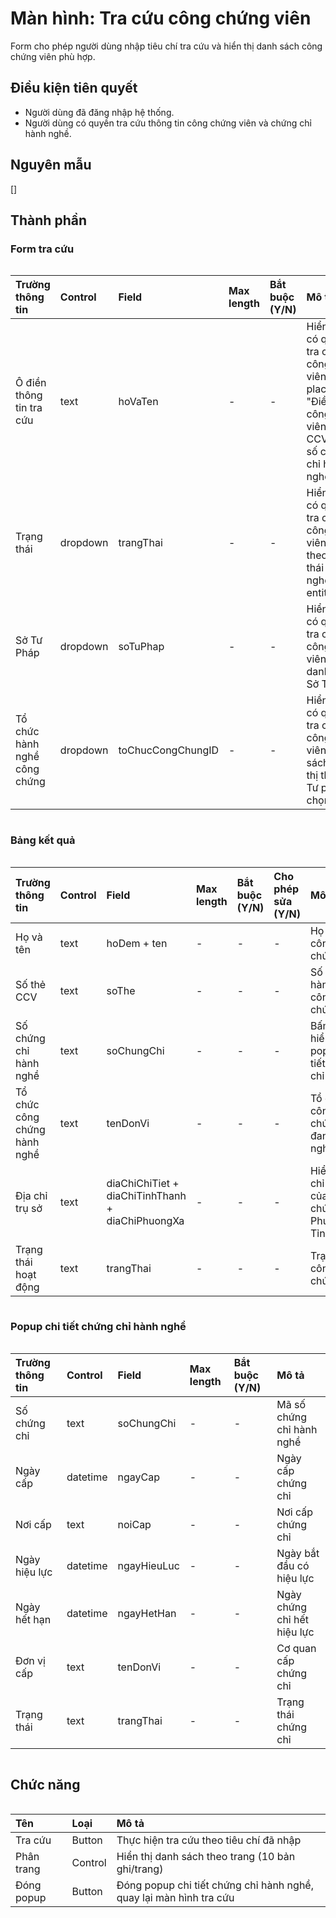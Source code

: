 # Màn hình: Tra cứu công chứng viên
Form cho phép người dùng nhập tiêu chí tra cứu và hiển thị danh sách công chứng viên phù hợp.

## Điều kiện tiên quyết
- Người dùng đã đăng nhập hệ thống.
- Người dùng có quyền tra cứu thông tin công chứng viên và chứng chỉ hành nghề.

## Nguyên mẫu
[]

## Thành phần

### Form tra cứu

<div style="overflow-x:auto">

| Trường thông tin             | Control  | Field             | Max length | Bắt buộc (Y/N) | Mô tả                                                                                                                         |
|:-----------------------------|:---------|:------------------|:-----------|:---------------|:------------------------------------------------------------------------------------------------------------------------------|
| Ô điền thông tin tra cứu     | text     | hoVaTen           | -          | -              | Hiển thị khi có quyền tra cứu công chứng viên, placeholder: "Điền tên công chứng viên, số thẻ CCV hoặc số chứng chỉ hành nghề |
| Trạng thái                   | dropdown | trangThai         | -          | -              | Hiển thị khi có quyền tra cứu công chứng viên,Lọc theo trạng thái hành nghề trong entity                     |
| Sở Tư Pháp                   | dropdown | soTuPhap          | -          | -              | Hiển thị khi có quyền tra cứu công chứng viên, Lấy từ danh sách Sở Tư pháp                                                    |
| Tổ chức hành nghề công chứng | dropdown | toChucCongChungID | -          | -              | Hiển thị khi có quyền tra cứu công chứng viên, Danh sách hiển thị theo Sở Tư pháp đã chọn                                     |

</div>

### Bảng kết quả

<div style="overflow-x:auto">

| Trường thông tin             | Control | Field                                            | Max length | Bắt buộc (Y/N) | Cho phép sửa (Y/N) | Mô tả                                                         |
|:-----------------------------|:--------|:-------------------------------------------------|:-----------|:---------------|:-------------------|:--------------------------------------------------------------|
| Họ và tên                    | text    | hoDem + ten                                      | -          | -              | -                  | Họ và tên công chứng viên                                     |
| Số thẻ CCV                   | text    | soThe                                            | -          | -              | -                  | Số hiệu thẻ hành nghề công chứng viên                         |
| Số chứng chỉ hành nghề       | text    | soChungChi                                       | -          | -              | -                  | Bấm vào hiển thị popup chi tiết chứng chỉ                     |
| Tổ chức công chứng hành nghề | text    | tenDonVi                                         | -          | -              | -                  | Tổ chức công chứng đang hành nghề                             |
| Địa chỉ trụ sở               | text    | diaChiChiTiet + diaChiTinhThanh + diaChiPhuongXa | -          | -              | -                  | Hiển thị địa chỉ chi tiết của tổ chức + Phường xã, Tỉnh/Thành |
| Trạng thái hoạt động         | text    | trangThai                                        | -          | -              | -                  | Trạng thái công chứng viên                                    |

</div>

### Popup chi tiết chứng chỉ hành nghề

<div style="overflow-x:auto">

| Trường thông tin | Control  | Field       | Max length | Bắt buộc (Y/N) | Mô tả                       |
|:-----------------|:---------|:------------|:-----------|:---------------|:----------------------------|
| Số chứng chỉ     | text     | soChungChi  | -          | -              | Mã số chứng chỉ hành nghề   |
| Ngày cấp         | datetime | ngayCap     | -          | -              | Ngày cấp chứng chỉ          |
| Nơi cấp          | text     | noiCap      | -          | -              | Nơi cấp chứng chỉ           |
| Ngày hiệu lực    | datetime | ngayHieuLuc | -          | -              | Ngày bắt đầu có hiệu lực    |
| Ngày hết hạn     | datetime | ngayHetHan  | -          | -              | Ngày chứng chỉ hết hiệu lực |
| Đơn vị cấp       | text     | tenDonVi    | -          | -              | Cơ quan cấp chứng chỉ       |
| Trạng thái       | text     | trangThai   | -          | -              | Trạng thái chứng chỉ        |

</div>

## Chức năng

<div style="overflow-x:auto">

| Tên          | Loại    | Mô tả                                                                 |
| :----------- | :------ | :-------------------------------------------------------------------- |
| Tra cứu      | Button  | Thực hiện tra cứu theo tiêu chí đã nhập                               |
| Phân trang   | Control | Hiển thị danh sách theo trang (10 bản ghi/trang)                      |
| Đóng popup   | Button  | Đóng popup chi tiết chứng chỉ hành nghề, quay lại màn hình tra cứu     |

</div>
